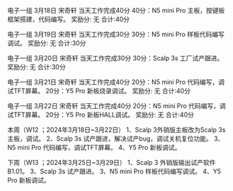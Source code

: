 电子一组
3月18日 宋奇轩
当天工作完成40分
40分：N5 mini Pro 主板，按键板框架搭建，代码编写。
奖励分: 无
合计:40分

电子一组
3月19日 宋奇轩
当天工作完成30分
30分：N5 mini Pro 样板代码编写调试。
奖励分: 无
合计:30分

电子一组
3月20日 宋奇轩
当天工作完成30分
30分：Scalp 3s 工厂试产跟进。
奖励分: 无
合计:30分

电子一组
3月21日 宋奇轩
当天工作完成40分
20分：N5 mini Pro 代码编写，调试TFT屏幕。
20分：Y5 Pro 新板烧录调试。
奖励分: 无
合计:40分

电子一组
3月22日 宋奇轩
当天工作完成40分
20分：N5 mini Pro 代码编写，调试TFT屏幕。
20分：Y5 Pro 新板HALL调试。
奖励分: 无
合计:40分






本周（W12 ；2024年3月18日~3月22日）
1、Scalp 3外销版主板改为Scalp 3s主板，调试。
2、Scalp 3s 试产跟进，解决试产bug，调试关机复位功能。
3、N5 mini Pro 代码编写，调试TFT屏幕。
4、Y5 Pro 新板调试。

下周（W13 ；2024年3月25日~3月29日）
1、Scalp 3 外销版输出试产软件B1.01。
3、Scalp 3s 试产跟进。
3、N5 mini Pro 样板代码编写调试。
4、Y5 Pro 新板调试。